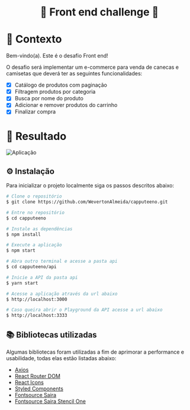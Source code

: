  <h1 align="center">🚀 Front end challenge 🚀</p>


# 🧠 Contexto

Bem-vindo(a). Este é o desafio Front end!

O desafio será implementar um e-commerce para venda de canecas e camisetas que deverá ter as seguintes funcionalidades:
- [x] Catálogo de produtos com paginação
- [x] Filtragem produtos por categoria
- [x] Busca por nome do produto
- [x] Adicionar e remover produtos do carrinho
- [x] Finalizar compra

#

# 🏁 Resultado 

![Aplicação](public/app.gif)

## ⚙️ Instalação

Para inicializar o projeto localmente siga os passos descritos abaixo:

```bash
# Clone o repositório
$ git clone https://github.com/WevertonAlmeida/capputeeno.git

# Entre no repositório
$ cd capputeeno

# Instale as dependências
$ npm install

# Execute a aplicação
$ npm start

# Abra outro terminal e acesse a pasta api
$ cd capputeeno/api

# Inicie a API da pasta api
$ yarn start

# Acesse a aplicação através da url abaixo
$ http://localhost:3000

# Caso queira abrir o Playground da API acesse a url abaixo
$ http://localhost:3333
```
## 📚 Bibliotecas utilizadas

  Algumas bibliotecas foram utilizadas a fim de aprimorar a performance e usabilidade, todas elas estão listadas abaixo:
  
  - [Axios](https://www.npmjs.com/package/axios)
  - [React Router DOM](https://www.npmjs.com/package/react-router-dom)
  - [React Icons](https://www.npmjs.com/package/react-icons)
  - [Styled Components](https://www.styled-components.com)
  - [Fontsource Saira](https://www.npmjs.com/package/@fontsource/saira)
  - [Fontsource Saira Stencil One](https://www.npmjs.com/package/@fontsource/saira-stencil-one)
